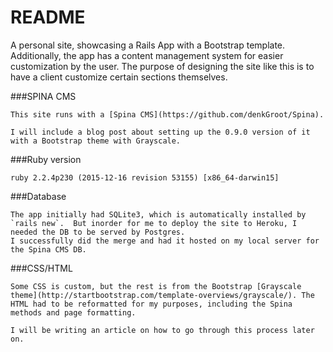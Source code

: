 # README

A personal site, showcasing a Rails App with a Bootstrap template.  Additionally, the app has a content management system for easier customization by the user. The purpose of designing the site like this is to have a client customize certain sections themselves. 

###SPINA CMS

	This site runs with a [Spina CMS](https://github.com/denkGroot/Spina).  

	I will include a blog post about setting up the 0.9.0 version of it with a Bootstrap theme with Grayscale.

###Ruby version

	ruby 2.2.4p230 (2015-12-16 revision 53155) [x86_64-darwin15]

###Database

	The app initially had SQLite3, which is automatically installed by `rails new`.  But inorder for me to deploy the site to Heroku, I needed the DB to be served by Postgres.  
	I successfully did the merge and had it hosted on my local server for the Spina CMS DB.

###CSS/HTML

	Some CSS is custom, but the rest is from the Bootstrap [Grayscale theme](http://startbootstrap.com/template-overviews/grayscale/). The HTML had to be reformatted for my purposes, including the Spina methods and page formatting.  

	I will be writing an article on how to go through this process later on.
